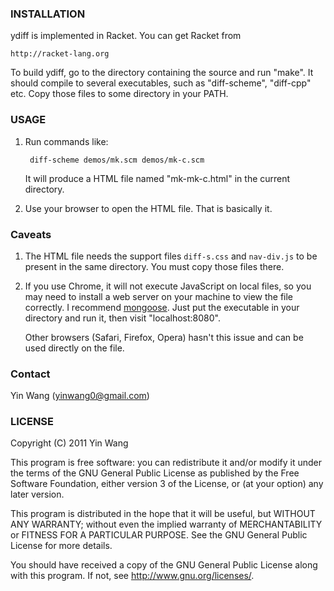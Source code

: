 ### INSTALLATION

ydiff is implemented in Racket. You can get Racket from

    http://racket-lang.org

To build ydiff, go to the directory containing the source and run
"make". It should compile to several executables, such as
"diff-scheme", "diff-cpp" etc. Copy those files to some directory in
your PATH.



### USAGE

1. Run commands like:

        diff-scheme demos/mk.scm demos/mk-c.scm

   It will produce a HTML file named "mk-mk-c.html" in the current
   directory.


2. Use your browser to open the HTML file. That is basically it.



### Caveats


1. The HTML file needs the support files `diff-s.css` and `nav-div.js`
   to be present in the same directory. You must copy those files
   there.


2. If you use Chrome, it will not execute JavaScript on local files,
   so you may need to install a web server on your machine to view the
   file correctly. I recommend
   [mongoose](http://code.google.com/p/mongoose). Just put the
   executable in your directory and run it, then visit
   "localhost:8080".

   Other browsers (Safari, Firefox, Opera) hasn't this issue and can
   be used directly on the file.



### Contact

Yin Wang (yinwang0@gmail.com)



### LICENSE

Copyright (C) 2011 Yin Wang

This program is free software: you can redistribute it and/or modify
it under the terms of the GNU General Public License as published by
the Free Software Foundation, either version 3 of the License, or
(at your option) any later version.

This program is distributed in the hope that it will be useful,
but WITHOUT ANY WARRANTY; without even the implied warranty of
MERCHANTABILITY or FITNESS FOR A PARTICULAR PURPOSE.  See the
GNU General Public License for more details.

You should have received a copy of the GNU General Public License
along with this program.  If not, see <http://www.gnu.org/licenses/>.
